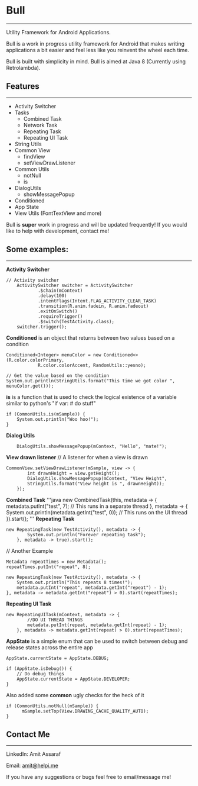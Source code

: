 
# Bull
---------
Utility Framework for Android Applications.

Bull is a work in progress utility framework for Android that makes writing applications a bit easier and feel less like you reinvent the wheel each time.

Bull is built with simplicity in mind. 
Bull is aimed at Java 8 (Currently using Retrolambda).

Features
------------
--------------
 - Activity Switcher
 - Tasks
	 - Combined Task
	 - Network Task
	 - Repeating Task
	 - Repeating UI Task
 - String Utils
 - Common View
	 - findView
	 - setViewDrawListener
 - Common Utils
	 - notNull
	 - is
 - DialogUtils
	 - showMessagePopup
 - Conditioned
 - App State
 - View Utils (FontTextView and more)

Bull is **super** work in progress and will be updated frequently! If you would like to help with development, contact me!

Some examples:
-----------------------
---------------------------
**Activity Switcher**

    // Activity switcher
        ActivitySwitcher switcher = ActivitySwitcher
                .$chain(mContext)
                .delay(100)
                .intentFlags(Intent.FLAG_ACTIVITY_CLEAR_TASK)
                .transition(R.anim.fadein, R.anim.fadeout)
                .exitOnSwitch()
                .requireTrigger()
                .$switch(TestActivity.class);
        switcher.trigger();

 **Conditioned** is an object that returns between two values based on a condition
       
    Conditioned<Integer> menuColor = new Conditioned<>(R.color.colorPrimary,
                R.color.colorAccent, RandomUtils::yesno);

    // Get the value based on the condition
    System.out.println(StringUtils.format("This time we got color ", menuColor.get()));

**is** is a function that is used to check the logical existence of a variable  similar to python's "if var: # do stuff"

	if (CommonUtils.is(mSample)) {
        System.out.println("Woo hoo!");
    }

**Dialog Utils**
        
        DialogUtils.showMessagePopup(mContext, "Hello", "mate!");

**View drawn listener** // A listener for when a view is drawn
        
    CommonView.setViewDrawListener(mSample, view -> {
            int drawnHeight = view.getHeight();
            DialogUtils.showMessagePopup(mContext, "View Height",
            StringUtils.format("View height is ", drawnHeight));
        });

**Combined Task**
'''java
    new CombinedTask(this, metadata -> {
            metadata.putInt("test", 7); // This runs in a separate thread
        }, metadata -> {
            System.out.println(metadata.getInt("test", 0)); // This runs on the UI thread
        }).start();
 '''
**Repeating Task**

    new RepeatingTask(new TestActivity(), metadata -> {
            System.out.println("Forever repeating task");
        }, metadata -> true).start();

// Another Example

    Metadata repeatTimes = new Metadata();
    repeatTimes.putInt("repeat", 8);
    
    new RepeatingTask(new TestActivity(), metadata -> {
        System.out.println("This repeats 8 times!");
        metadata.putInt("repeat", metadata.getInt("repeat") - 1);
    }, metadata -> metadata.getInt("repeat") > 0).start(repeatTimes);

**Repeating UI Task**

    new RepeatingUITask(mContext, metadata -> {
            //DO UI THREAD THINGS
            metadata.putInt(repeat, metadata.getInt(repeat) - 1);
        }, metadata -> metadata.getInt(repeat) > 0).start(repeatTimes);

**AppState** is a simple enum that can be used to switch between debug and release states across the entire app
       
    AppState.currentState = AppState.DEBUG;

    if (AppState.isDebug()) {
        // Do debug things
        AppState.currentState = AppState.DEVELOPER;
    }

Also added some **common** ugly checks for the heck of it
       
    if (CommonUtils.notNull(mSample)) {
          mSample.setTop(View.DRAWING_CACHE_QUALITY_AUTO);
    }

Contact Me
----------
------------
LinkedIn: Amit Assaraf

Email: amit@helpi.me

If you have any suggestions or bugs feel free to email/message me!